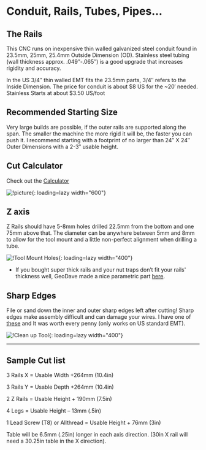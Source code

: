 # Conduit, Rails, Tubes, Pipes…

## The Rails

This CNC runs on inexpensive thin walled galvanized steel conduit found in 23.5mm, 25mm, 25.4mm Outside Dimension (OD). Stainless steel tubing (wall thickness approx. .049″-.065″) is a good upgrade that increases rigidity and accuracy.

In the US 3/4″ thin walled EMT fits the 23.5mm parts, 3/4″ refers to the Inside Dimension. The price for conduit is about $8 US for the ~20′ needed. Stainless Starts at about $3.50 US/foot

## Recommended Starting Size

Very large builds are possible, if the outer rails are supported along the span. The smaller the machine the more rigid it will be, the faster you can push it. I recommend starting with a footprint of no larger than 24″ X 24″ Outer Dimensions with a 2-3″ usable height.

 
## Cut Calculator

Check out the [Calculator](../calculator.md)

![!picture](https://www.v1engineering.com/wp-content/uploads/2015/08/IMG_20150830_07135601.jpg){: loading=lazy width="600"}

## Z axis

Z Rails should have 5-8mm holes drilled 22.5mm from the bottom and one 75mm above that. The diameter can be anywhere between 5mm and 8mm to allow for the tool mount and a little non-perfect alignment when drilling a tube.

![!Tool Mount Holes](https://www.v1engineering.com/wp-content/uploads/2015/08/zrail.jpg){: loading=lazy width="400"}

* If you bought super thick rails and your nut traps don’t fit your rails' thickness well, GeoDave made a nice parametric part [here](http://www.thingiverse.com/thing:907882).

## Sharp Edges 
File or sand down the inner and outer sharp edges left after cutting! Sharp edges make assembly difficult and can damage your wires. I have one of [these](http://amzn.to/1SYicSL) and It was worth every penny (only works on US standard EMT).

![!Clean up Tool](https://www.v1engineering.com/wp-content/uploads/2015/08/IMG_20160424_155028.jpg){: loading=lazy width="400"}

___

## Sample Cut list

3 Rails X  = Usable Width +264mm (10.4in)

3 Rails Y  = Usable Depth +264mm (10.4in)

2 Z Rails = Usable Height + 190mm (7.5in)

4 Legs = Usable Height – 13mm (.5in)

1 Lead Screw (T8) or Allthread = Usable Height + 76mm (3in)

Table will be 6.5mm (.25in) longer in each axis direction. (30in X rail will need a 30.25in table in the X direction).
